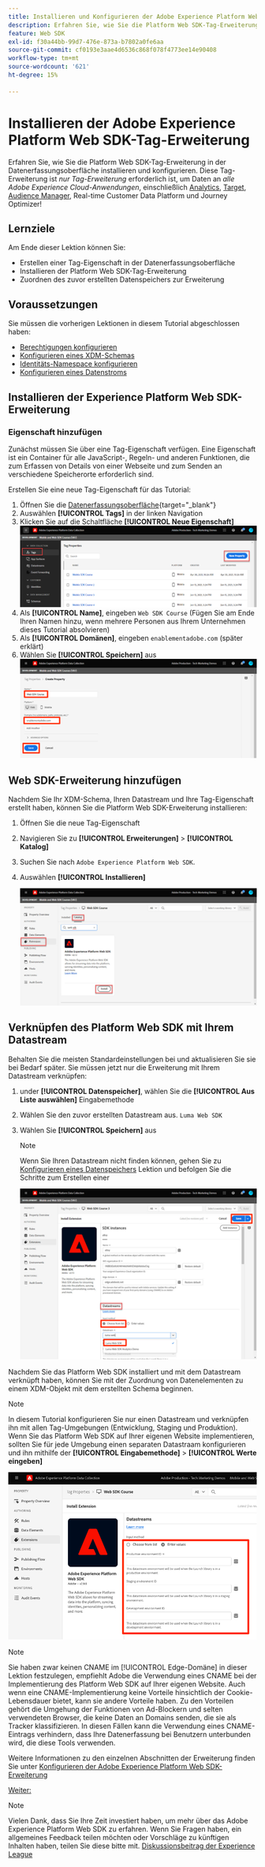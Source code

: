 ```yaml
---
title: Installieren und Konfigurieren der Adobe Experience Platform Web SDK-Tag-Erweiterung
description: Erfahren Sie, wie Sie die Platform Web SDK-Tag-Erweiterung in der Datenerfassungsoberfläche installieren und konfigurieren. Diese Lektion ist Teil des Tutorials Adobe Experience Cloud mit Web SDK implementieren .
feature: Web SDK
exl-id: f30a44bb-99d7-476e-873a-b7802a0fe6aa
source-git-commit: cf0193e3aae4d6536c868f078f4773ee14e90408
workflow-type: tm+mt
source-wordcount: '621'
ht-degree: 15%

---
```


# Installieren der Adobe Experience Platform Web SDK-Tag-Erweiterung

Erfahren Sie, wie Sie die Platform Web SDK-Tag-Erweiterung in der Datenerfassungsoberfläche installieren und konfigurieren. Diese Tag-Erweiterung ist _nur Tag-Erweiterung_ erforderlich ist, um Daten an _alle Adobe Experience Cloud-Anwendungen_, einschließlich [Analytics](setup-analytics.md), [Target](setup-target.md), [Audience Manager](setup-audience-manager.md), Real-time Customer Data Platform und Journey Optimizer!

## Lernziele

Am Ende dieser Lektion können Sie:

* Erstellen einer Tag-Eigenschaft in der Datenerfassungsoberfläche
* Installieren der Platform Web SDK-Tag-Erweiterung
* Zuordnen des zuvor erstellten Datenspeichers zur Erweiterung

## Voraussetzungen

Sie müssen die vorherigen Lektionen in diesem Tutorial abgeschlossen haben:

* [Berechtigungen konfigurieren](configure-permissions.md)
* [Konfigurieren eines XDM-Schemas](configure-schemas.md)
* [Identitäts-Namespace konfigurieren](configure-identities.md)
* [Konfigurieren eines Datenstroms](configure-datastream.md)

## Installieren der Experience Platform Web SDK-Erweiterung

### Eigenschaft hinzufügen

Zunächst müssen Sie über eine Tag-Eigenschaft verfügen. Eine Eigenschaft ist ein Container für alle JavaScript-, Regeln- und anderen Funktionen, die zum Erfassen von Details von einer Webseite und zum Senden an verschiedene Speicherorte erforderlich sind.

Erstellen Sie eine neue Tag-Eigenschaft für das Tutorial:

1. Öffnen Sie die [Datenerfassungsoberfläche](https://launch.adobe.com/){target=&quot;_blank&quot;}
1. Auswählen **[!UICONTROL Tags]** in der linken Navigation
1. Klicken Sie auf die Schaltfläche **[!UICONTROL Neue Eigenschaft]**
   ![Neue Eigenschaft hinzufügen](assets/websdk-property-addNewProperty.png)
1. Als **[!UICONTROL Name]**, eingeben `Web SDK Course` (Fügen Sie am Ende Ihren Namen hinzu, wenn mehrere Personen aus Ihrem Unternehmen dieses Tutorial absolvieren)
1. Als **[!UICONTROL Domänen]**, eingeben `enablementadobe.com` (später erklärt)
1. Wählen Sie **[!UICONTROL Speichern]** aus
   ![Eigenschaftendetails](assets/websdk-property-propertyDetails.png)

## Web SDK-Erweiterung hinzufügen

Nachdem Sie Ihr XDM-Schema, Ihren Datastream und Ihre Tag-Eigenschaft erstellt haben, können Sie die Platform Web SDK-Erweiterung installieren:

1. Öffnen Sie die neue Tag-Eigenschaft
1. Navigieren Sie zu **[!UICONTROL Erweiterungen]** > **[!UICONTROL Katalog]**
1. Suchen Sie nach `Adobe Experience Platform Web SDK`.
1. Auswählen **[!UICONTROL Installieren]**

   ![Installieren der Web SDK-Erweiterung](assets/extension-platform-web-sdk.jpg)


## Verknüpfen des Platform Web SDK mit Ihrem Datastream

Behalten Sie die meisten Standardeinstellungen bei und aktualisieren Sie sie bei Bedarf später. Sie müssen jetzt nur die Erweiterung mit Ihrem Datastream verknüpfen:

1. under **[!UICONTROL Datenspeicher]**, wählen Sie die **[!UICONTROL Aus Liste auswählen]** Eingabemethode
1. Wählen Sie den zuvor erstellten Datastream aus. `Luma Web SDK`
1. Wählen Sie **[!UICONTROL Speichern]** aus
   >[!NOTE]
   >
   > Wenn Sie Ihren Datastream nicht finden können, gehen Sie zu [Konfigurieren eines Datenspeichers](configure-datastream.md) Lektion und befolgen Sie die Schritte zum Erstellen einer

   ![Datenspeicherauswahl](assets/extension-luma-web-sdk-datastream-extension.png)

Nachdem Sie das Platform Web SDK installiert und mit dem Datastream verknüpft haben, können Sie mit der Zuordnung von Datenelementen zu einem XDM-Objekt mit dem erstellten Schema beginnen.

>[!NOTE]
>
>In diesem Tutorial konfigurieren Sie nur einen Datastream und verknüpfen ihn mit allen Tag-Umgebungen (Entwicklung, Staging und Produktion). Wenn Sie das Platform Web SDK auf Ihrer eigenen Website implementieren, sollten Sie für jede Umgebung einen separaten Datastraam konfigurieren und ihn mithilfe der **[!UICONTROL Eingabemethode]** > **[!UICONTROL Werte eingeben]**
>
>![Datenspeicherauswahl](assets/extension-luma-web-sdk-datastream-extension-enterValues.png)

>[!NOTE]
>
>Sie haben zwar keinen CNAME im [!UICONTROL Edge-Domäne] in dieser Lektion festzulegen, empfiehlt Adobe die Verwendung eines CNAME bei der Implementierung des Platform Web SDK auf Ihrer eigenen Website. Auch wenn eine CNAME-Implementierung keine Vorteile hinsichtlich der Cookie-Lebensdauer bietet, kann sie andere Vorteile haben. Zu den Vorteilen gehört die Umgehung der Funktionen von Ad-Blockern und selten verwendeten Browser, die keine Daten an Domains senden, die sie als Tracker klassifizieren. In diesen Fällen kann die Verwendung eines CNAME-Eintrags verhindern, dass Ihre Datenerfassung bei Benutzern unterbunden wird, die diese Tools verwenden.

Weitere Informationen zu den einzelnen Abschnitten der Erweiterung finden Sie unter [Konfigurieren der Adobe Experience Platform Web SDK-Erweiterung](https://experienceleague.adobe.com/docs/experience-platform/edge/extension/web-sdk-extension-configuration.html)



[Weiter: ](create-data-elements.md)

>[!NOTE]
>
>Vielen Dank, dass Sie Ihre Zeit investiert haben, um mehr über das Adobe Experience Platform Web SDK zu erfahren. Wenn Sie Fragen haben, ein allgemeines Feedback teilen möchten oder Vorschläge zu künftigen Inhalten haben, teilen Sie diese bitte mit. [Diskussionsbeitrag der Experience League](https://experienceleaguecommunities.adobe.com/t5/adobe-experience-platform-launch/tutorial-discussion-implement-adobe-experience-cloud-with-web/td-p/444996)
